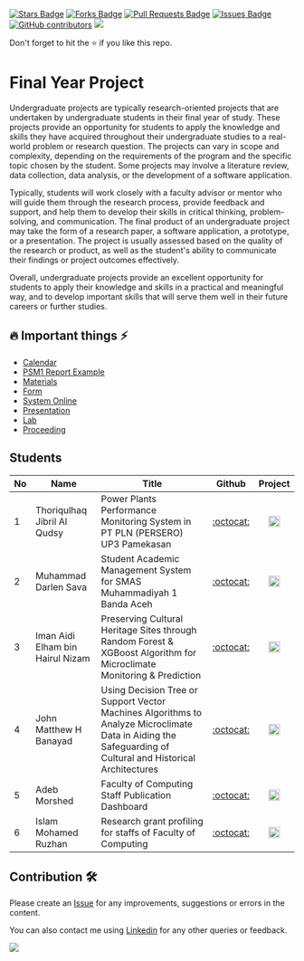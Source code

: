 <a href="https://github.com/drshahizan/undergraduate-project/stargazers"><img src="https://img.shields.io/github/stars/drshahizan/undergraduate-project" alt="Stars Badge"/></a>
<a href="https://github.com/drshahizan/undergraduate-project/network/members"><img src="https://img.shields.io/github/forks/drshahizan/undergraduate-project" alt="Forks Badge"/></a>
<a href="https://github.com/drshahizan/undergraduate-project/pulls"><img src="https://img.shields.io/github/issues-pr/drshahizan/undergraduate-project" alt="Pull Requests Badge"/></a>
<a href="https://github.com/drshahizan/undergraduate-project/issues"><img src="https://img.shields.io/github/issues/drshahizan/undergraduate-project" alt="Issues Badge"/></a>
<a href="https://github.com/drshahizan/undergraduate-project/graphs/contributors"><img alt="GitHub contributors" src="https://img.shields.io/github/contributors/drshahizan/undergraduate-project?color=2b9348"></a>
![](https://visitor-badge.glitch.me/badge?page_id=drshahizan/undergraduate-project)

Don't forget to hit the :star: if you like this repo.

# Final Year Project

Undergraduate projects are typically research-oriented projects that are undertaken by undergraduate students in their final year of study. These projects provide an opportunity for students to apply the knowledge and skills they have acquired throughout their undergraduate studies to a real-world problem or research question. The projects can vary in scope and complexity, depending on the requirements of the program and the specific topic chosen by the student. Some projects may involve a literature review, data collection, data analysis, or the development of a software application.

Typically, students will work closely with a faculty advisor or mentor who will guide them through the research process, provide feedback and support, and help them to develop their skills in critical thinking, problem-solving, and communication. The final product of an undergraduate project may take the form of a research paper, a software application, a prototype, or a presentation. The project is usually assessed based on the quality of the research or product, as well as the student's ability to communicate their findings or project outcomes effectively.

Overall, undergraduate projects provide an excellent opportunity for students to apply their knowledge and skills in a practical and meaningful way, and to develop important skills that will serve them well in their future careers or further studies.

## 🔥 Important things ⚡
- [Calendar](./materials/calendar.md)
- [PSM1 Report Example](./materials/list-thesis.md)
- [Materials](https://comp.utm.my/psm/psm-materials/)
- [Form](https://comp.utm.my/psm/psm-form/)
- [System Online](https://comp.utm.my/psm/psm-system-online/)
- [Presentation](https://comp.utm.my/psm/psm-presentation/)
- [Lab](https://comp.utm.my/psm/lab/)
- [Proceeding](https://comp.utm.my/psm/lab/)

## Students

| No | Name | Title |  Github | Project |
| ----- | ----- | ------ | :------: | :------: |
| 1 | Thoriqulhaq Jibril Al Qudsy | Power Plants Performance Monitoring System in PT PLN (PERSERO) UP3 Pamekasan | [:octocat:](https://github.com/thoriqulhaq) | <a href="https://github.com/drshahizan/undergraduate-project/tree/main/PSM2/thoriqulhaq" ><img src="./images/calendar-24.svg" width="20px" height="20px" ></a> |
| 2 | Muhammad Darlen Sava | Student Academic Management System for SMAS Muhammadiyah 1 Banda Aceh | [:octocat:](https://github.com/NostrumPyre) | <a href="https://github.com/drshahizan/undergraduate-project/tree/main/PSM2/darlen" ><img src="./images/calendar-24.svg" width="20px" height="20px" ></a> |
| 3 | Iman Aidi Elham bin Hairul Nizam | Preserving Cultural Heritage Sites through Random Forest & XGBoost Algorithm for Microclimate Monitoring & Prediction | [:octocat:](https://github.com/edy034) | <a href="https://github.com/drshahizan/undergraduate-project/tree/main/PSM1/eddy" ><img src="./images/calendar-24.svg" width="20px" height="20px" ></a> |
| 4 | John Matthew H Banayad | Using Decision Tree or Support Vector Machines Algorithms to Analyze Microclimate Data in Aiding the Safeguarding of Cultural and Historical Architectures | [:octocat:](https://github.com/banayadjohn) | <a href="https://github.com/drshahizan/undergraduate-project/tree/main/PSM1/banayadjohn" ><img src="./images/calendar-24.svg" width="20px" height="20px" ></a> |
| 5 | Adeb Morshed | Faculty of Computing Staff Publication Dashboard | [:octocat:](https://github.com/AdibNihal10) | <a href="https://github.com/drshahizan/undergraduate-project/tree/main/PSM1/banayadjohn" ><img src="./images/calendar-24.svg" width="20px" height="20px" ></a> |
| 6 | Islam Mohamed Ruzhan | Research grant profiling for staffs of Faculty of Computing | [:octocat:](https://github.com/banayadjohn) | <a href="https://github.com/drshahizan/undergraduate-project/tree/main/PSM1/banayadjohn" ><img src="./images/calendar-24.svg" width="20px" height="20px" ></a> |


## Contribution 🛠️
Please create an [Issue](https://github.com/drshahizan/undergraduate-project/issues) for any improvements, suggestions or errors in the content.

You can also contact me using [Linkedin](https://www.linkedin.com/in/drshahizan/) for any other queries or feedback.

![](https://visitor-badge.glitch.me/badge?page_id=drshahizan)
